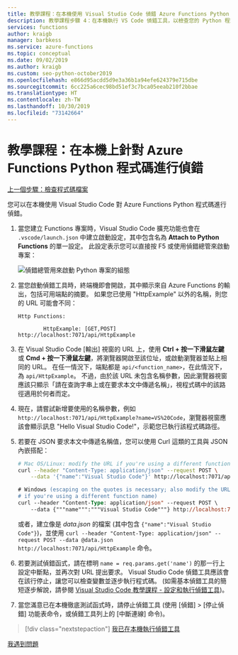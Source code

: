 ```yaml
---
title: 教學課程：在本機使用 Visual Studio Code 偵錯 Azure Functions Python 程式碼
description: 教學課程步驟 4：在本機執行 VS Code 偵錯工具，以檢查您的 Python 程式碼。
services: functions
author: kraigb
manager: barbkess
ms.service: azure-functions
ms.topic: conceptual
ms.date: 09/02/2019
ms.author: kraigb
ms.custom: seo-python-october2019
ms.openlocfilehash: e866d95acdd5d9e3a36b1a94efe624379e715dbe
ms.sourcegitcommit: 6cc225a6cec98bd51ef3c7bca05eeab210f2bbae
ms.translationtype: HT
ms.contentlocale: zh-TW
ms.lasthandoff: 10/30/2019
ms.locfileid: "73142664"
---
```

# <a name="tutorial-debug-the-azure-functions-python-code-locally"></a>教學課程：在本機上針對 Azure Functions Python 程式碼進行偵錯

[上一個步驟：檢查程式碼檔案](tutorial-vs-code-serverless-python-03.md)

您可以在本機使用 Visual Studio Code 對 Azure Functions Python 程式碼進行偵錯。

1. 當您建立 Functions 專案時，Visual Studio Code 擴充功能也會在 `.vscode/launch.json` 中建立啟動設定，其中包含名為 **Attach to Python Functions** 的單一設定。 此設定表示您可以直接按 F5 或使用偵錯總管來啟動專案：

    ![偵錯總管用來啟動 Python 專案的組態](media/tutorial-vs-code-serverless-python/configuration-to-start-a-python-project-for-debugging.png)

1. 當您啟動偵錯工具時，終端機即會開啟，其中顯示來自 Azure Functions 的輸出，包括可用端點的摘要。 如果您已使用 "HttpExample" 以外的名稱，則您的 URL 可能會不同：

    ```output
    Http Functions:

            HttpExample: [GET,POST] http://localhost:7071/api/HttpExample
    ```

1. 在 Visual Studio Code [輸出]  視窗的 URL 上，使用 **Ctrl + 按一下滑鼠左鍵** 或 **Cmd + 按一下滑鼠左鍵**，將瀏覽器開啟至該位址，或啟動瀏覽器並貼上相同的 URL。 在任一情況下，端點都是 `api/<function_name>`，在此情況下，為 `api/HttpExample`。 不過，由於該 URL 未包含名稱參數，因此瀏覽器視窗應該只顯示「請在查詢字串上或在要求本文中傳遞名稱」，視程式碼中的該路徑適用於何者而定。

1. 現在，請嘗試新增要使用的名稱參數，例如 `http://localhost:7071/api/HttpExample?name=VS%20Code`，瀏覽器視窗應該會顯示訊息 "Hello Visual Studio Code!"，示範您已執行該程式碼路徑。

1. 若要在 JSON 要求本文中傳遞名稱值，您可以使用 Curl 這類的工具與 JSON 內嵌搭配：

    ```bash
    # Mac OS/Linux: modify the URL if you're using a different function name
    curl --header "Content-Type: application/json" --request POST \
        --data '{"name":"Visual Studio Code"}' http://localhost:7071/api/HttpExample
    ```

    ```ps
    # Windows (escaping on the quotes is necessary; also modify the URL
    # if you're using a different function name)
    curl --header "Content-Type: application/json" --request POST \
        --data {"""name""":"""Visual Studio Code"""} http://localhost:7071/api/HttpExample
    ```

    或者，建立像是 *data.json* 的檔案 (其中包含 `{"name":"Visual Studio Code"}`)，並使用 `curl --header "Content-Type: application/json" --request POST --data @data.json http://localhost:7071/api/HttpExample` 命令。

1. 若要測試偵錯函式，請在標明 `name = req.params.get('name')` 的那一行上設定中斷點，並再次對 URL 提出要求。 Visual Studio Code 偵錯工具應該會在該行停止，讓您可以檢查變數並逐步執行程式碼。 (如需基本偵錯工具的簡短逐步解說，請參閱 [Visual Studio Code 教學課程 - 設定和執行偵錯工具](https://code.visualstudio.com/docs/python/python-tutorial#configure-and-run-the-debugger))。

1. 當您滿意已在本機徹底測試函式時，請停止偵錯工具 (使用 [偵錯]   > [停止偵錯]  功能表命令，或偵錯工具列上的 [中斷連線]  命令)。

> [!div class="nextstepaction"]
> [我已在本機執行偵錯工具](tutorial-vs-code-serverless-python-05.md)

[我遇到問題](https://www.research.net/r/PWZWZ52?tutorial=vscode-functions-python&step=04-test-debug)
